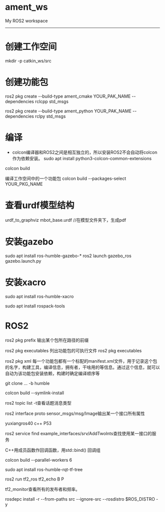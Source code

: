 # ament_ws
My ROS2 workspace

---------------------------------------------------
# 创建工作空间
mkdir -p catkin_ws/src

# 创建功能包
ros2 pkg create --build-type ament_cmake YOUR_PAK_NAME --dependencies rclcpp std_msgs

ros2 pkg create --build-type ament_python YOUR_PAK_NAME --dependencies rclpy std_msgs

# 编译
* colcon编译器和ROS2之间是相互独立的，所以安装ROS2不会自动将colcon作为依赖安装。
sudo apt install python3-colcon-common-extensions

colcon build

编译工作空间中的一个功能包
colcon build --packages-select YOUR_PKG_NAME

# 查看urdf模型结构	
urdf_to_graphviz mbot_base.urdf //在模型文件夹下，生成pdf

# 安装gazebo
sudo apt install ros-humble-gazebo-*
ros2 launch gazebo_ros gazebo.launch.py

# 安装xacro
sudo apt install ros-humble-xacro

sudo apt install rospack-tools

# ROS2 
ros2 pkg prefix  <package-name>输出某个包所在路径的前缀

ros2 pkg executables <pkg>列出功能包的可执行文件 ros2 pkg executables

ros2 pkg xml <package-name>每一个功能包都有一个标配的manifest.xml文件，用于记录这个包的名字，构建工具，编译信息，拥有者，干啥用的等信息。通过这个信息，就可以自动为该功能包安装依赖，构建时确定编译顺序等

git clone ... -b humble

colcon build --symlink-install

ros2 topic list -t查看话题消息类型

ros2 interface proto sensor_msgs/msg/Image输出某一个接口所有属性

yuxiangros40 c++ P53

ros2 service find example_interfaces/srv/AddTwoInts查找使用某一接口的服务

C++用成员函数作回调函数，用std::bind()
回调组

colcon build --parallel-workers 6

sudo apt install ros-humble-rqt-tf-tree

ros2 run tf2_ros tf2_echo B P

tf2_monitor查看所有的发布者和频率。

rosdepc install -r --from-paths src --ignore-src --rosdistro $ROS_DISTRO -y

